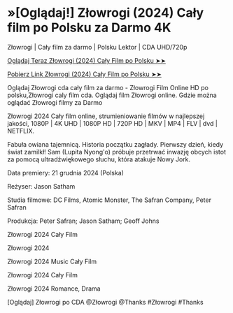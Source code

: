 # »[Oglądaj!] Złowrogi (2024) Cały film po Polsku za Darmo 4K
Złowrogi | Cały film za darmo | Polsku Lektor | CDA UHD/720p

<a href="https://love-4k.com/pl/movie/913673/nefarious-gitcodepl"> Oglądaj Teraz Złowrogi (2024) Cały Film po Polsku ➤➤  </a>

<a href="https://love-4k.com/pl/movie/913673/nefarious-gitcodepl"> Pobierz Link Złowrogi (2024) Cały Film po Polsku ➤➤ </a>

Oglądaj Złowrogi cda cały film za darmo - Złowrogi Film Online HD po polsku,Złowrogi caly film cda. Oglądaj film Złowrogi online. Gdzie można oglądać Złowrogi filmy za Darmo

Złowrogi 2024 Cały film online, strumieniowanie filmów w najlepszej jakości, 1080P | 4K UHD | 1080P HD | 720P HD | MKV | MP4 | FLV | dvd | NETFLIX.

Fabuła owiana tajemnicą. Historia początku zagłady. Pierwszy dzień, kiedy świat zamilkł! Sam (Lupita Nyong'o) próbuje przetrwać inwazję obcych istot za pomocą ultradźwiękowego słuchu, która atakuje Nowy Jork.

Data premiery: 21 grudnia 2024 (Polska)

Reżyser: Jason Satham

Studia filmowe: DC Films, Atomic Monster, The Safran Company, Peter Safran

Produkcja: Peter Safran; Jason Satham; Geoff Johns

Złowrogi 2024 Cały Film

Złowrogi 2024

Złowrogi 2024 Music Cały Film

Złowrogi 2024 Cały Film

Złowrogi 2024 Romance, Drama

[Oglądaj] Złowrogi po CDA @Złowrogi @Thanks #Złowrogi #Thanks
